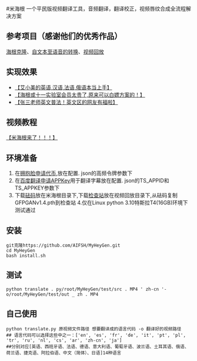 #米海根
一个平民版视频翻译工具，音频翻译，翻译校正，视频唇纹合成全流程解决方案
## 参考项目（感谢他们的优秀作品）
[海根克隆](https://github.com/BrasD99/HeyGenClone.git)、[自文本至语音的转换](https://github.com/coqui-ai/tts)、[视频回放](https://github.com/OpenTalker/video-retalking)
## 实现效果
- [【艾小美的英语,汉语,法语,俄语本当上手】](https://www.bilibili.com/video/BV1YQ4y1n7Ym/?share_source=copy_web&vd_source=453c36b4abef37acd389d4c01b149023)
- [【海根或十一实验室会员太贵了,原来可以白嫖方案的！】](https://www.bilibili.com/video/BV17c411d7LK/?share_source=copy_web&vd_source=453c36b4abef37acd389d4c01b149023)
- [【张三老师英文普法！英文区的网友有福啦】](https://www.bilibili.com/video/BV1XN41137Bv/?share_source=copy_web&vd_source=453c36b4abef37acd389d4c01b149023)
## 视频教程
[【米海根来了！！！】]( https://www.bilibili.com/video/BV14C4y1J7dY/?share_source=copy_web&vd_source=453c36b4abef37acd389d4c01b149023)

## 环境准备
1. 在[拥抱脸申请代币](https://huggingface.co/),放在配置. json的高频令牌参数下
2. 在[百度翻译申请APPKey](https://fanyi-api.baidu.com/?fr=pcHeader)用于翻译字幕放在配置. json的TS_APPID和TS_APPKEY参数下
3. 下载[砝码](https://drive.google.com/file/d/1dYy24q_58TmVuv_PbChe2t1zpNYJci1J/view?usp=sharing)放在米海根目录下,下载[检查站](https://drive.google.com/drive/folders/18rhjMpxK8LVVxf7PI6XwOidt6Vouv_H0?usp=share_link)放在视频回放目录下,从砝码复制GFPGANv1.4.pth到检查站
4.仅在Linux python 3.10特斯拉T4(16GB)环境下测试通过

## 安装
```
git克隆https://github.com/AIFSH/MyHeyGen.git
cd MyHeyGen
bash install.sh
```
## 测试
```
python translate . py/root/MyHeyGen/test/src . MP4 ' zh-cn '-o/root/MyHeyGen/test/out _ zh . MP4
```
## 自己使用
```
python translate.py 原视频文件路径 想要翻译成的语言代码 -o 翻译好的视频路径
## 语言代码可以选择这些中之一：['en', 'es', 'fr', 'de', 'it', 'pt', 'pl', 'tr', 'ru', 'nl', 'cs', 'ar', 'zh-cn', 'ja']
##分别对应[英语、西班牙语、法语、德语、意大利语、葡萄牙语、波兰语、土耳其语、俄语、荷兰语、捷克语、阿拉伯语、中文（简体）、日语]14种语言
```
